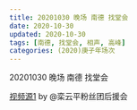 ```yaml
---
title: 20201030 晚场 南德 找堂会
date: 2020-10-30
updated: 2020-10-30
tags: [南德, 找堂会, 相声, 高峰]
categories: (2020)庚子年场次
---
```

20201030 晚场 南德 找堂会



[视频源1](https://weibo.com/6574451359/JrDh7yunA) by @栾云平粉丝团后援会

